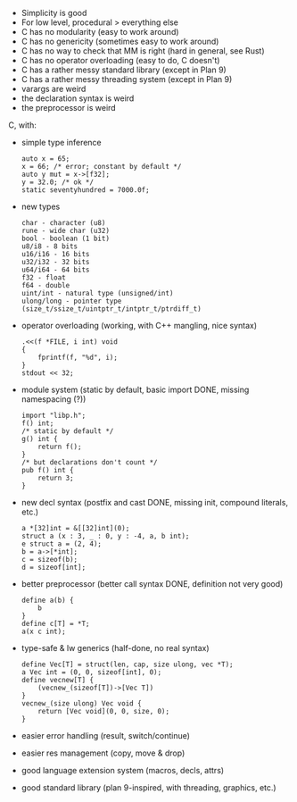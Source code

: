 - Simplicity is good
- For low level, procedural > everything else
- C has no modularity (easy to work around)
- C has no genericity (sometimes easy to work around)
- C has no way to check that MM is right (hard in general, see Rust)
- C has no operator overloading (easy to do, C doesn't)
- C has a rather messy standard library (except in Plan 9)
- C has a rather messy threading system (except in Plan 9)
- varargs are weird
- the declaration syntax is weird
- the preprocessor is weird

C, with:
- simple type inference

      auto x = 65;
      x = 66; /* error; constant by default */
      auto y mut = x->[f32];
      y = 32.0; /* ok */
      static seventyhundred = 7000.0f;

- new types

      char - character (u8)
      rune - wide char (u32)
      bool - boolean (1 bit)
      u8/i8 - 8 bits
      u16/i16 - 16 bits
      u32/i32 - 32 bits
      u64/i64 - 64 bits
      f32 - float
      f64 - double
      uint/int - natural type (unsigned/int)
      ulong/long - pointer type (size_t/ssize_t/uintptr_t/intptr_t/ptrdiff_t)

- operator overloading (working, with C++ mangling, nice syntax)

      .<<(f *FILE, i int) void
      {
          fprintf(f, "%d", i);
      }
      stdout << 32;

- module system (static by default, basic import DONE, missing namespacing (?))

      import "libp.h";
      f() int;
      /* static by default */
      g() int {
          return f();
      }
      /* but declarations don't count */
      pub f() int {
          return 3;
      }

- new decl syntax (postfix and cast DONE, missing init, compound literals, etc.)

      a *[32]int = &[[32]int](0);
      struct a (x : 3, _ : 0, y : -4, a, b int);
      e struct a = (2, 4);
      b = a->[*int];
      c = sizeof(b);
      d = sizeof[int];

- better preprocessor (better call syntax DONE, definition not very good)

      define a(b) {
          b
      }
      define c[T] = *T;
      a(x c int);

- type-safe & lw generics (half-done, no real syntax)

      define Vec[T] = struct(len, cap, size ulong, vec *T);
      a Vec int = (0, 0, sizeof[int], 0);
      define vecnew[T] {
          (vecnew_(sizeof[T])->[Vec T])
      }
      vecnew_(size ulong) Vec void {
          return [Vec void](0, 0, size, 0);
      }

- easier error handling (result, switch/continue)
- easier res management (copy, move & drop)
- good language extension system (macros, decls, attrs)
- good standard library (plan 9-inspired, with threading, graphics, etc.)

